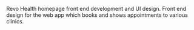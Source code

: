 Revo Health homepage front end development and UI design. Front end design for the web app which books and shows appointments to various clinics.